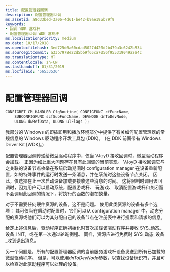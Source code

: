 ```yaml
---
title: 配置管理器回调
description: 配置管理器回调
ms.assetid: a8d33bed-3a06-4d61-be42-b9ae195b79f9
keywords:
- 回调 WDK 游戏杆
- 配置管理器回调 WDK 游戏杆
ms.localizationpriority: medium
ms.date: 10/17/2018
ms.openlocfilehash: 3ed725d6a60cdad5027d420d2b479a3c6242b834
ms.sourcegitcommit: a33b7978e22d5bb9f65ca7056f955319049a2e4c
ms.translationtype: MT
ms.contentlocale: zh-CN
ms.lasthandoff: 01/31/2019
ms.locfileid: "56533536"
---
```

# <a name="configuration-manager-callback"></a>配置管理器回调





```cpp
CONFIGRET CM_HANDLER CfgRoutine( CONFIGFUNC cfFuncName, 
    SUBCONFIGFUNC scfSubFuncName, DEVNODE dnToDevNode, 
    ULONG dwRefData, ULONG ulFlags );
```

我部分的 Windows 的即插即用和播放环境部分中提供了有关如何配置管理器的常规信息的 Windows 驱动程序开发工具包 (DDK)。 (在 DDK 前面带有 Windows Driver Kit \[WDK\]。)

配置管理器回调传递给微型驱动程序中，仅当 VJoyD 接收回调时，微型驱动程序会加载。 正因为如此重大问题存在具有此回调的当前实现。 VJoyD 接收回调它与之关联的设备节点枚举在系统启动期间时 configuration manager 在设备重新配置，如的特殊事件的运行时发送一条消息，并在系统时这些设备节点关闭。 因此，仅选择在上一次启动设备加载要接收这些消息的时间。 这将限制时调用该回调时，因为用户可以启动系统，配置游戏杆、 玩游戏、 取消配置游戏杆和关闭而不会调用此回调的情况下，将执行的函数的潜在数量。

对于不需要任何硬件资源的设备，这不是问题。 使用此类资源的设备有多个选项： 其可仅当在启动时配置时，它们可以从 configuration manager 中，动态分配的资源或他们可以为其分配自己的设备节点在注册表中进行搜索和请求的信息。

给定上述信息后，驱动程序正确初始化时首次加载该驱动程序并接收 SYS\_动态\_设备\_INIT，或在第一次通过轮询例程。 同样，资源应进行免费时 SYS\_动态\_设备\_收到退出消息。

另一个问题是，所有的配置管理器回调的当前服务游戏杆设备发送到所有已加载的微型驱动程序。 但是，可以使用*dnToDevNode*参数，以查找设备标识符，并且可以检查对此驱动程序可以处理的设备。

 

 




